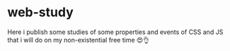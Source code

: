 # web-study
Here i publish some studies of some properties and events of CSS and JS that i will do on my non-existential free time 😍👌
